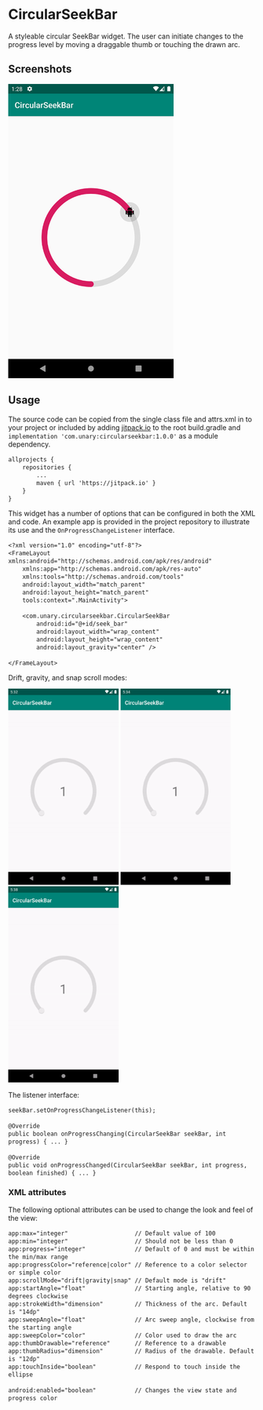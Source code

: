 # CircularSeekBar
A styleable circular SeekBar widget. The user can initiate changes to the progress level by moving a draggable thumb or touching the drawn arc.
 
## Screenshots
<img src="/images/screenshot-default.png" alt="Screenshot" height=600>
 
## Usage
The source code can be copied from the single class file and attrs.xml in to your project or included by adding [jitpack.io](https://jitpack.io/) to the root build.gradle and `implementation 'com.unary:circularseekbar:1.0.0'` as a module dependency.
```
allprojects {
    repositories {
        ...
        maven { url 'https://jitpack.io' }
    }
}
```
This widget has a number of options that can be configured in both the XML and code. An example app is provided in the project repository to illustrate its use and the `OnProgressChangeListener` interface.
```
<?xml version="1.0" encoding="utf-8"?>
<FrameLayout xmlns:android="http://schemas.android.com/apk/res/android"
    xmlns:app="http://schemas.android.com/apk/res-auto"
    xmlns:tools="http://schemas.android.com/tools"
    android:layout_width="match_parent"
    android:layout_height="match_parent"
    tools:context=".MainActivity">

    <com.unary.circularseekbar.CircularSeekBar
        android:id="@+id/seek_bar"
        android:layout_width="wrap_content"
        android:layout_height="wrap_content"
        android:layout_gravity="center" />

</FrameLayout>
```
Drift, gravity, and snap scroll modes:

<img src="/images/screenshot-drift.gif" alt="Screenshot" height=400> <img src="/images/screenshot-gravity.gif" alt="Screenshot" height=400> <img src="/images/screenshot-snap.gif" alt="Screenshot" height=400>

The listener interface:
```
seekBar.setOnProgressChangeListener(this);

@Override
public boolean onProgressChanging(CircularSeekBar seekBar, int progress) { ... }

@Override
public void onProgressChanged(CircularSeekBar seekBar, int progress, boolean finished) { ... }
```

### XML attributes
The following optional attributes can be used to change the look and feel of the view:
```
app:max="integer"                   // Default value of 100
app:min="integer"                   // Should not be less than 0
app:progress="integer"              // Default of 0 and must be within the min/max range
app:progressColor="reference|color" // Reference to a color selector or simple color
app:scrollMode="drift|gravity|snap" // Default mode is "drift"
app:startAngle="float"              // Starting angle, relative to 90 degrees clockwise
app:strokeWidth="dimension"         // Thickness of the arc. Default is "14dp"
app:sweepAngle="float"              // Arc sweep angle, clockwise from the starting angle
app:sweepColor="color"              // Color used to draw the arc
app:thumbDrawable="reference"       // Reference to a drawable
app:thumbRadius="dimension"         // Radius of the drawable. Default is "12dp"
app:touchInside="boolean"           // Respond to touch inside the ellipse

android:enabled="boolean"           // Changes the view state and progress color
```
